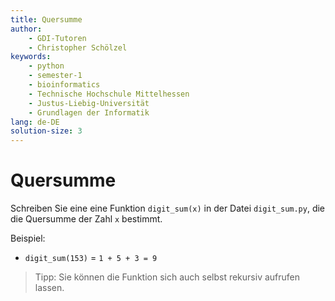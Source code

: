 ```yaml
---
title: Quersumme
author:
    - GDI-Tutoren
    - Christopher Schölzel
keywords:
    - python
    - semester-1
    - bioinformatics
    - Technische Hochschule Mittelhessen
    - Justus-Liebig-Universität
    - Grundlagen der Informatik
lang: de-DE
solution-size: 3
---
```


# Quersumme

Schreiben Sie eine eine Funktion `digit_sum(x)` in der Datei `digit_sum.py`, die die Quersumme der Zahl `x` bestimmt.

Beispiel:

* `digit_sum(153)` = `1 + 5 + 3 = 9`

> Tipp: Sie können die Funktion sich auch selbst rekursiv aufrufen lassen.
